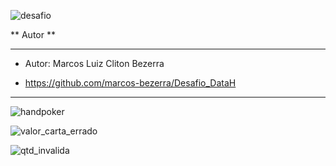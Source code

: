 ![desafio](https://user-images.githubusercontent.com/49800445/159580137-2b8042a1-ed51-4229-9ce2-f212534d32bd.png)

** Autor **
___
- Autor: Marcos Luiz Cliton Bezerra
+ https://github.com/marcos-bezerra/Desafio_DataH
---
![handpoker](https://user-images.githubusercontent.com/49800445/159580031-9fe7e21a-295e-40a2-bd6d-e48e45709790.png)


![valor_carta_errado](https://user-images.githubusercontent.com/49800445/159579771-93e1b67f-f888-4e89-bab0-158920c1b051.png)

![qtd_invalida](https://user-images.githubusercontent.com/49800445/159579870-d424eeda-3b78-41b8-b246-cfc84ad3dc8c.png)
